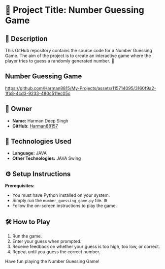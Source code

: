 # 🎲 Project Title: Number Guessing Game

## 📝 Description

This GitHub repository contains the source code for a Number Guessing Game. The aim of the project is to create an interactive game where the player tries to guess a randomly generated number. 🚀

## Number Guessing Game


https://github.com/Harman8815/My-Projects/assets/115714095/3160f9a2-1fb8-4cd3-9233-480c511ec05c



## 🤵 Owner

- **Name:** Harman Deep Singh
- **GitHub:** [Harman88157](https://github.com/Harman88157)

## 🚀 Technologies Used

- **Language:** JAVA 
- **Other Technologies:** JAVA Swing

## ⚙️ Setup Instructions

**Prerequisites:**
   - You must have Python installed on your system.
   - Simply run the `number_guessing_game.py` file. ⚙️
   - Follow the on-screen instructions to play the game.

## 🛠️ How to Play

1. Run the game.
2. Enter your guess when prompted.
3. Receive feedback on whether your guess is too high, too low, or correct.
4. Repeat until you guess the correct number.

Have fun playing the Number Guessing Game!
